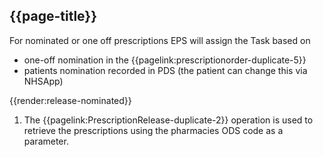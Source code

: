 ## {{page-title}}

For nominated or one off prescriptions EPS will assign the Task based on

- one-off nomination in the {{pagelink:prescriptionorder-duplicate-5}}
- patients nomination recorded in PDS (the patient can change this via NHSApp)

{{render:release-nominated}}

1. The {{pagelink:PrescriptionRelease-duplicate-2}} operation is used to retrieve the prescriptions using the pharmacies ODS code as a parameter.